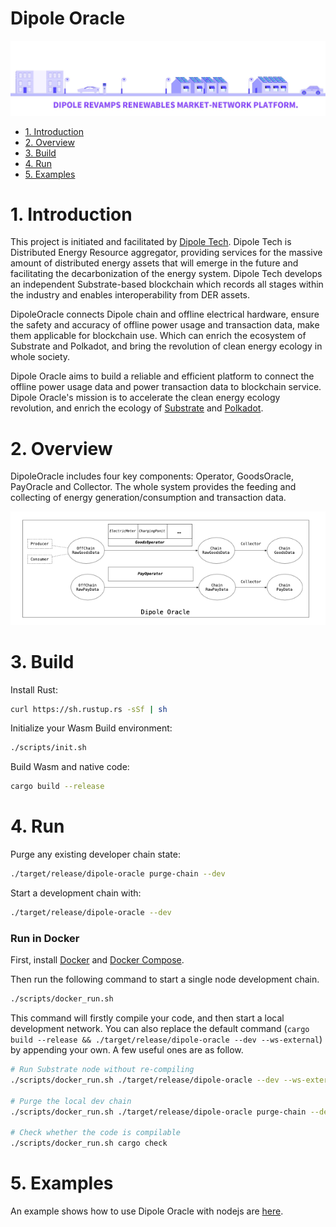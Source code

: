 # 

# Dipole Oracle

![](./img/dipole.jpeg)

<!-- TOC -->

- [1. Introduction](#1-introduction)
- [2. Overview](#2-overview)
- [3. Build](#3-build)
- [4. Run](#4-run)
- [5. Examples](#5-Examples)

<!-- /TOC -->

# 1. Introduction

This project is initiated and facilitated by [Dipole Tech](https://dipole.tech/). Dipole Tech is Distributed Energy Resource aggregator, providing services for the massive amount of distributed energy assets that will emerge in the future and facilitating the decarbonization of the energy system. Dipole Tech develops an independent Substrate-based blockchain which records all stages within the industry and enables interoperability from DER assets. 

DipoleOracle connects Dipole chain and offline electrical hardware, ensure the safety and accuracy of  offline power usage and transaction data, make them applicable for blockchain use.  Which can enrich  the ecosystem of Substrate and Polkadot, and bring  the  revolution of clean energy ecology in whole society.

Dipole Oracle aims to build a reliable and efficient platform to connect the offline power usage data and power transaction data to blockchain service. Dipole Oracle's mission is to accelerate the clean energy ecology revolution, and enrich the ecology of [Substrate](https://substrate.dev/) and [Polkadot](https://polkadot.network/).

# 2. Overview

DipoleOracle  includes four key components: Operator, GoodsOracle, PayOracle and Collector. The whole system provides the feeding and collecting of energy generation/consumption and transaction data.

![](./img/dipoleoracle.png)



# 3. Build



Install Rust:

```bash
curl https://sh.rustup.rs -sSf | sh
```

Initialize your Wasm Build environment:

```bash
./scripts/init.sh
```

Build Wasm and native code:

```bash
cargo build --release
```

# 4. Run

Purge any existing developer chain state:

```bash
./target/release/dipole-oracle purge-chain --dev
```

Start a development chain with:

```bash
./target/release/dipole-oracle --dev
```

### Run in Docker

First, install [Docker](https://docs.docker.com/get-docker/) and [Docker Compose](https://docs.docker.com/compose/install/).

Then run the following command to start a single node development chain.

```bash
./scripts/docker_run.sh
```

This command will firstly compile your code, and then start a local development network. You can also replace the default command (`cargo build --release && ./target/release/dipole-oracle --dev --ws-external`) by appending your own. A few useful ones are as follow.

```bash
# Run Substrate node without re-compiling
./scripts/docker_run.sh ./target/release/dipole-oracle --dev --ws-external

# Purge the local dev chain
./scripts/docker_run.sh ./target/release/dipole-oracle purge-chain --dev

# Check whether the code is compilable
./scripts/docker_run.sh cargo check
```

# 5. Examples

An example shows how to use Dipole Oracle with nodejs are [here](./examples/nodejs).

